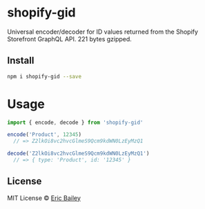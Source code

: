 # shopify-gid
Universal encoder/decoder for ID values returned from the Shopify Storefront
GraphQL API. 221 bytes gzipped.

## Install
```bash
npm i shopify-gid --save
```

# Usage
```javascript
import { encode, decode } from 'shopify-gid'

encode('Product', 12345)
  // => Z2lkOi8vc2hvcGlmeS9Qcm9kdWN0LzEyMzQ1

decode('Z2lkOi8vc2hvcGlmeS9Qcm9kdWN0LzEyMzQ1')
  // => { type: 'Product', id: '12345' }
```

## License
MIT License © [Eric Bailey](https://estrattonbailey.com)
